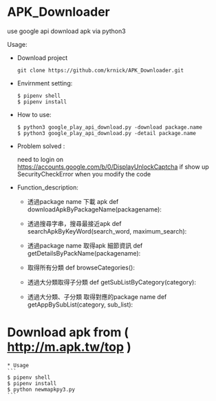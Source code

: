 # APK_Downloader
use google api download apk via python3


Usage:

* Download project

    ```
    git clone https://github.com/krnick/APK_Downloader.git
    ```

* Envirnment setting:
    ```
    $ pipenv shell
    $ pipenv install
    ```

* How to use:
    ```
    $ python3 google_play_api_download.py -download package.name
    $ python3 google_play_api_download.py -detail package.name
    ```



* Problem solved :

    need to login on
    https://accounts.google.com/b/0/DisplayUnlockCaptcha
    if show up SecurityCheckError when you modify the code

* Function_description:

    * 透過package name 下載 apk
    def downloadApkByPackageName(packagename):


    * 透過搜尋字串，搜尋最接近apk
    def searchApkByKeyWord(search_word, maximum_search):


    * 透過package name 取得apk 細節資訊 
    def getDetailsByPackName(packagename):


    * 取得所有分類
    def browseCategories():


    * 透過大分類取得子分類
    def getSubListByCategory(category):


    * 透過大分類、子分類 取得對應的package name
    def getAppBySubList(category, sub_list):





# Download apk from   ( http://m.apk.tw/top ) 

    * Usage
    ```
    $ pipenv shell
    $ pipenv install
    $ python newmapkpy3.py 
    ```

